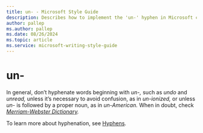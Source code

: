 ```yaml
---
title: un- - Microsoft Style Guide
description: Describes how to implement the 'un-' hyphen in Microsoft content and provides a link to the Hyphens topic.
author: pallep
ms.author: pallep
ms.date: 08/26/2024
ms.topic: article
ms.service: microsoft-writing-style-guide
---
```


# un-

In general, don’t hyphenate words beginning with *un-,* such as *undo* and *unread,* unless it’s necessary to avoid confusion, as in *un-ionized,* or unless *un-* is followed by a proper noun, as in *un-American.* When in doubt, check *[Merriam-Webster Dictionary](https://merriam-webster.com/).*

To learn more about hyphenation, see [Hyphens](~/punctuation/dashes-hyphens/hyphens.md).
